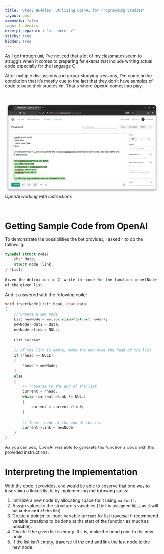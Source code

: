 ```yaml
---
title: 'Study Buddies: Utilizing OpenAI for Programming Studies'
layout: post
comments: false
tags: Academics
excerpt_separator: "<!--more-->"
sticky: true
hidden: true
---
```


As I go through uni, I've noticed that a lot of my classmates seem to struggle when it comes to preparing for exams that include writing actual code especially for the language C. <!--more-->

After multiple discussions and group-studying sessions, I've come to the conclusion that it's mostly due to the fact that they don't have samples of code to base their studies on. That's where OpenAI comes into play.

<br>

![OpenAI](/assets/pics/ai.webp)
*OpenAI working with instructions*

<br>

# Getting Sample Code from OpenAI

To demonstrate the possibilities the bot provides, I asked it to do the following:

```c
typedef struct node{
    char data;
    struct node *link;
} *List;

Given the definition in C, write the code for the function insertNode() where the function inserts a new node at the end
of the given list.
```

And it answered with the following code:

```c
void insertNode(List* head, char data)
{
    // Create a new node
    List newNode = malloc(sizeof(struct node));
    newNode->data = data;
    newNode->link = NULL;

    List current;

    // If the list is empty, make the new node the head of the list
    if (*head == NULL)
    {
        *head = newNode;
    }
    else
    {
        // Traverse to the end of the list
        current = *head;
        while (current->link != NULL)
        {
            current = current->link;
        }

        // Insert node at the end of the list
        current->link = newNode;
    }
}
```

As you can see, OpenAI was able to generate the function's code with the provided instructions.

# Interpreting the Implementation

With the code it provides, one would be able to observe that one way to insert into a linked list is by implementing the following
steps:

1. Initialize a new node by allocating space for it using `malloc()`.
2. Assign values to the structure's variables (`link` is assigned `NULL` as it will be at the end of the list).
3. Create a pointer-to-node variable `current` for list traversal (I recommend variable creations to be done at the start of the function as much as possible).
4. Check if the given list is empty. If it is, make the head point to the new node.
5. If the list isn't empty, traverse til the end and link the last node to the new node.

